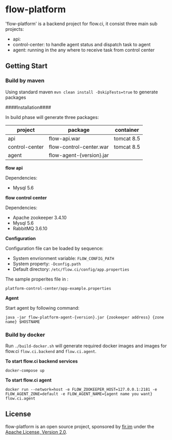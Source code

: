 flow-platform
============

'flow-platform' is a backend project for flow.ci, it consist three main sub projects:

- api: 
- control-center: to handle agent status and dispatch task to agent
- agent: running in the any where to receive task from control center


## Getting Start
 
### Build by maven

Using standard maven `mvn clean install -DskipTests=true` to generate packages

####Installation####

In build phase will generate three packages:

| project | package | container |
|---------|---------|-----------|
| api | flow-api.war | tomcat 8.5 |
| control-center | flow-control-center.war | tomcat 8.5 |
| agent | flow-agent-{version}.jar |  |

**flow api**

Dependencies: 

- Mysql 5.6

**flow control center**

Dependencies:

- Apache zookeeper 3.4.10
- Mysql 5.6
- RabbitMQ 3.6.10

**Configuration**

Configuration file can be loaded by sequence:
- System envrionment variable: `FLOW_CONFIG_PATH`
- System property: `-Dconfig.path`
- Default directory: `/etc/flow.ci/config/app.properties`

The sample properites file in : 

`platform-control-center/app-example.properties`

**Agent**

Start agent by following command:

`java -jar flow-platform-agent-{version}.jar {zookeeper address} {zone name} $HOSTNAME`


### Build by docker

Run `./build-docker.sh` will generate required docker images and images for flow.ci `flow.ci.backend` and `flow.ci.agent`.

**To start flow.ci backend services**

`docker-compose up`

**To start flow.ci agent** 

`docker run --network=host -e FLOW_ZOOKEEPER_HOST=127.0.0.1:2181 -e FLOW_AGENT_ZONE=default -e FLOW_AGENT_NAME={agent name you want} flow.ci.agent`



## License
flow-platform is an open source project, sponsored by [fir.im](https://www.fir.im) 
under the [Apache License, Version 2.0](https://www.apache.org/licenses/LICENSE-2.0).